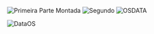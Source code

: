 ![Primeira Parte Montada](https://github.com/user-attachments/assets/f162e324-f950-4539-8ca7-1be54ee70344)
![Segundo](https://github.com/user-attachments/assets/3dd2adec-365c-4f19-8bb4-bbee67582fee)
![OSDATA](https://github.com/user-attachments/assets/2c235f1b-7381-487d-b403-227d1e77798f)

![DataOS](https://github.com/user-attachments/assets/3bc36966-183f-4d41-aa4b-c6fb44776351)
